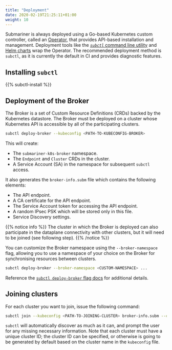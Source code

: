 ```yaml
---
title: "Deployment"
date: 2020-02-19T21:25:11+01:00
weight: 10
---
```


Submariner is always deployed using a Go-based Kubernetes custom controller, called an
[Operator](https://github.com/submariner-io/submariner-operator), that provides API-based installation and management. Deployment tools like
the [*`subctl`* command line utility](subctl) and [Helm charts](helm) wrap the Operator. The recommended deployment method is `subctl`, as
it is currently the default in CI and provides diagnostic features.

## Installing `subctl`

{{% subctl-install %}}

## Deployment of the Broker

The Broker is a set of Custom Resource Definitions (CRDs) backed by the Kubernetes datastore. The Broker must be deployed on a cluster whose
Kubernetes API is accessible by all of the participating clusters.

```bash
subctl deploy-broker --kubeconfig <PATH-TO-KUBECONFIG-BROKER>
```

This will create:

* The `submariner-k8s-broker` namespace.
* The `Endpoint` and `Cluster` CRDs in the cluster.
* A Service Account (SA) in the namespace for subsequent `subctl` access.

It also generates the `broker-info.subm` file which contains the following elements:

* The API endpoint.
* A CA certificate for the API endpoint.
* The Service Account token for accessing the API endpoint.
* A random IPsec PSK which will be stored only in this file.
* Service Discovery settings.

{{% notice info %}}
The cluster in which the Broker is deployed can also participate in the dataplane connectivity with other clusters, but it will need to be
joined (see following step).
{{% /notice %}}

You can customize the Broker namespace using the `--broker-namespace` flag, allowing you to use
a namespace of your choice on the Broker for synchronising resources between clusters.

```bash
subctl deploy-broker --broker-namespace <CUSTOM-NAMESPACE> ...
```

Reference the [`subctl deploy-broker` flag docs](subctl/#deploy-broker-flags) for additional details.

## Joining clusters

For each cluster you want to join, issue the following command:

```bash
subctl join --kubeconfig <PATH-TO-JOINING-CLUSTER> broker-info.subm --clusterid <ID>
```

`subctl` will automatically discover as much as it can, and prompt the user for any missing necessary information.
Note that each cluster must have a unique cluster ID; the cluster ID can be specified, or otherwise is going to be generated by default
based on the cluster name in the `kubeconfig` file.
